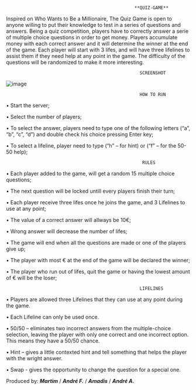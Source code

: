                                                      **QUIZ-GAME**

Inspired on Who Wants to Be a Millionaire, The Quiz Game is open to anyone willing to put their knowledge to test in a series of questions and answers. Being a quiz competition, players have to correctly answer a serie of multiple choice questions in order to get money. Players accumulate money with each correct answer and it will determine the winner at the end of the game. Each player will start with 3 lifes, and will have three lifelines to assist them if they need help at any point in the game. The difficulty of the questions will be randomized to make it more interesting.

                                                       SCREENSHOT

![image](https://user-images.githubusercontent.com/97889650/155709608-e4361d1a-e0c8-4191-bc38-442382910f3a.png)

                                                       HOW TO RUN
•	Start the server;

•	Select the number of players;

•	To select the answer, players need to type one of the following letters (“a”, “b”, “c”, “d”) and double check his choice pressing Enter key;

•	To select a lifeline, player need to type (“h” – for hint) or (“f” – for the 50-50 help);



                                                        RULES
                                                        
•	Each player added to the game, will get a random 15 multiple choice questions;

•	The next question will be locked untill every players finish their turn;

•	Each player receive three lifes once he joins the game, and 3 Lifelines to use at any point;

•	The value of a correct answer will allways be 10€;

•	Wrong answer will decrease the number of lifes;

•	The game will end when all the questions are made or one of the players give up;

•	The player with most € at the end of the game will be declared the winner;

•	The player who run out of lifes, quit the game or having the lowest amount of € will be the loser;



                                                       LIFELINES
                                                       
•	Players are allowed three Lifelines that they can use at any point during the game. 


•	Each Lifeline can only be used once.


•	50/50 – eliminates two incorrect answers from the multiple-choice selection, leaving the player with only one correct and one incorrect option. This means they have a 50/50 chance.

•	Hint – gives a little contexted hint and tell something that helps the player with the wright answer.

• Swap - gives the opportunity to change the question for a special one.

Produced by:   ***Martim***  /  ***André F.***  /  ***Amadis***  /  ***André A.***
